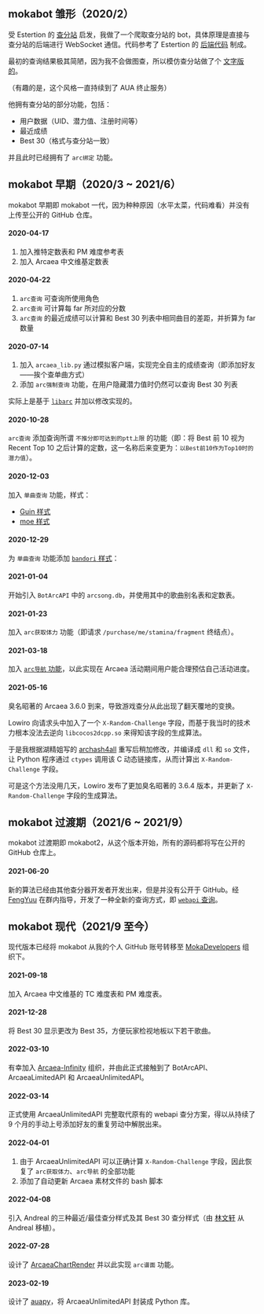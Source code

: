 ## mokabot 雏形（2020/2）

受 Estertion 的 [查分站](https://redive.estertion.win/arcaea/probe/) 启发，我做了一个爬取查分站的 bot，具体原理是直接与查分站的后端进行 WebSocket 通信。代码参考了 Estertion 的 [后端代码](https://gist.github.com/esterTion/fe184d4e51c2421310bdeba26046f139) 制成。

最初的查询结果极其简陋，因为我不会做图查，所以模仿查分站做了个 [文字版的](asset/2020-2.jpg)。

（有趣的是，这个风格一直持续到了 AUA 终止服务）

他拥有查分站的部分功能，包括：

 - 用户数据（UID、潜力值、注册时间等）
 - 最近成绩
 - Best 30（格式与查分站一致）

并且此时已经拥有了 `arc绑定` 功能。

## mokabot 早期（2020/3 ~ 2021/6）

mokabot 早期即 mokabot 一代，因为种种原因（水平太菜，代码难看）并没有上传至公开的 GitHub 仓库。

#### 2020-04-17

1. 加入推特定数表和 PM 难度参考表
2. 加入 Arcaea 中文维基定数表

#### 2020-04-22

1. `arc查询` 可查询所使用角色
2. `arc查询` 可计算每 far 所对应的分数
3. `arc查询` 的最近成绩可以计算和 Best 30 列表中相同曲目的差距，并折算为 far 数量

#### 2020-07-14

1. 加入 `arcaea_lib.py` 通过模拟客户端，实现完全自主的成绩查询（即添加好友——挨个查单曲方式）
2. 添加 `arc强制查询` 功能，在用户隐藏潜力值时仍然可以查询 Best 30 列表

实际上是基于 [`libarc`](https://github.com/jywhy6/libarc/blob/master/libarc.py) 并加以修改实现的。

#### 2020-10-28

`arc查询` 添加查询所谓 `不推分即可达到的ptt上限` 的功能（即：将 Best 前 10 视为 Recent Top 10 之后计算的定数，这一名称后来变更为：`以Best前10作为Top10时的潜力值`）。

#### 2020-12-03

加入 `单曲查询` 功能，样式：

 - [Guin 样式](asset/2020-12-guin.png)
 - [moe 样式](asset/2020-12-moe.png)

#### 2020-12-29

为 `单曲查询` 功能添加 [`bandori` 样式](asset/2020-12-bandori.jpg)：

#### 2021-01-04

开始引入 `BotArcAPI` 中的 `arcsong.db`，并使用其中的歌曲别名表和定数表。

#### 2021-01-23

加入 `arc获取体力` 功能（即请求 `/purchase/me/stamina/fragment` 终结点）。

#### 2021-03-18

加入 [`arc导航` 功能](asset/arc_map.png)，以此实现在 Arcaea 活动期间用户能合理预估自己活动进度。

#### 2021-05-16

臭名昭著的 Arcaea 3.6.0 到来，导致游戏查分从此出现了翻天覆地的变换。

Lowiro 向请求头中加入了一个 `X-Random-Challenge` 字段，而基于我当时的技术力根本没法去逆向 `libcocos2dcpp.so` 来得知该字段的生成算法。

于是我根据湖精姐写的 [archash4all](https://www.npmjs.com/package/archash4all) 重写后稍加修改，并编译成 `dll` 和 `so` 文件，让 Python 程序通过 `ctypes` 调用该 C 动态链接库，从而计算出 `X-Random-Challenge` 字段。

可是这个方法没用几天，Lowiro 发布了更加臭名昭著的 3.6.4 版本，并更新了 `X-Random-Challenge` 字段的生成算法。

## mokabot 过渡期（2021/6 ~ 2021/9）

mokabot 过渡期即 mokabot2，从这个版本开始，所有的源码都将写在公开的 GitHub 仓库上。

#### 2021-06-20

新的算法已经由其他查分器开发者开发出来，但是并没有公开于 GitHub。经 [FengYuu](https://github.com/FengYuu) 在群内指导，开发了一种全新的查询方式，即 [`webapi` 查询](https://github.com/MokaDevelopers/mokabot2/blob/master/docs/advanced/whats_webapi.md)。

## mokabot 现代（2021/9 至今）

现代版本已经将 mokabot 从我的个人 GitHub 账号转移至 [MokaDevelopers](https://github.com/MokaDevelopers) 组织下。

#### 2021-09-18

加入 Arcaea 中文维基的 TC 难度表和 PM 难度表。

#### 2021-12-28

将 Best 30 显示更改为 Best 35，方便玩家检视地板以下若干歌曲。

#### 2022-03-10

有幸加入 [Arcaea-Infinity](https://github.com/Arcaea-Infinity) 组织，并由此正式接触到了 BotArcAPI、ArcaeaLimitedAPI 和 ArcaeaUnlimitedAPI。

#### 2022-03-14

正式使用 ArcaeaUnlimitedAPI 完整取代原有的 webapi 查分方案，得以从持续了 9 个月的手动上号添加好友的重复劳动中解脱出来。

#### 2022-04-01

1. 由于 ArcaeaUnlimitedAPI 可以正确计算 `X-Random-Challenge` 字段，因此恢复了 `arc获取体力`、`arc导航` 的全部功能
2. 添加了自动更新 Arcaea 素材文件的 bash 脚本

#### 2022-04-08

引入 Andreal 的三种最近/最佳查分样式及其 Best 30 查分样式（由 [林文轩](https://github.com/Linwenxuan05) 从 Andreal 移植）。

#### 2022-07-28

设计了 [ArcaeaChartRender](https://github.com/Arcaea-Infinity/ArcaeaChartRender) 并以此实现 `arc谱面` 功能。

#### 2023-02-19

设计了 [auapy](https://github.com/zhanbao2000/auapy)，将 ArcaeaUnlimitedAPI 封装成 Python 库。
